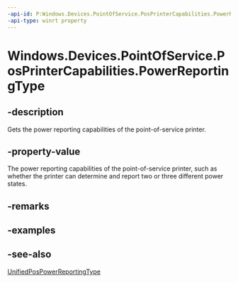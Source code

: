 ----api-id: P:Windows.Devices.PointOfService.PosPrinterCapabilities.PowerReportingType
-api-type: winrt property
---<!-- Property syntaxpublic Windows.Devices.PointOfService.UnifiedPosPowerReportingType PowerReportingType { get; }--># Windows.Devices.PointOfService.PosPrinterCapabilities.PowerReportingType## -descriptionGets the power reporting capabilities of the point-of-service printer.## -property-valueThe power reporting capabilities of the point-of-service printer, such as whether the printer can determine and report two or three different power states.## -remarks## -examples## -see-also[UnifiedPosPowerReportingType](unifiedpospowerreportingtype.md)